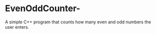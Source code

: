 # EvenOddCounter-
A simple C++ program that counts how many even and odd numbers the user enters.       
